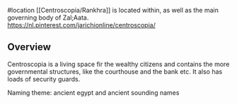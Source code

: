 #location 
[[Centroscopia/Rankhra]] is located within, as well as the main governing body of Zal;Aata.
https://nl.pinterest.com/jarichionline/centroscopia/

## Overview
Centroscopia is a living space fir the wealthy citizens and contains the more governmental structures, like the courthouse and the bank etc. It also has loads of security guards.

Naming theme: ancient egypt and ancient sounding names